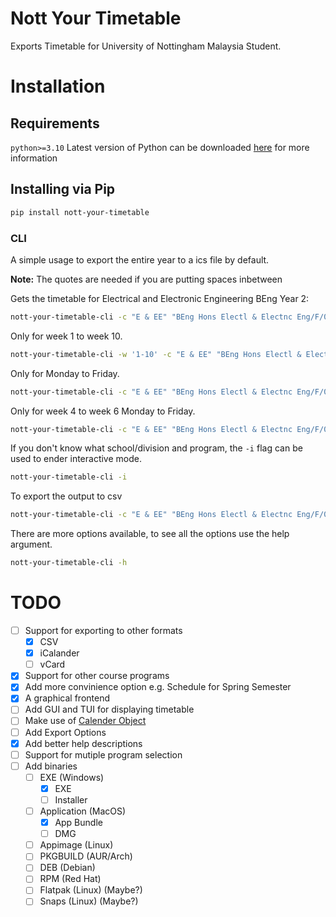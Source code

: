 # Nott Your Timetable
Exports Timetable for University of Nottingham Malaysia Student.

# Installation
## Requirements
`python>=3.10` Latest version of Python can be downloaded [here](https://www.python.org/downloads/) for more information

## Installing via Pip
``` sh
pip install nott-your-timetable
```

### CLI
A simple usage to export the entire year to a ics file by default.

**Note:** The quotes are needed if you are putting spaces inbetween

Gets the timetable for Electrical and Electronic Engineering BEng Year 2:

```sh
nott-your-timetable-cli -c "E & EE" "BEng Hons Electl & Electnc Eng/F/02 - H603 Electrical and Electronic Engineering"
```

Only for week 1 to week 10.

```sh
nott-your-timetable-cli -w '1-10' -c "E & EE" "BEng Hons Electl & Electnc Eng/F/02 - H603 Electrical and Electronic Engineering"
```

Only for Monday to Friday.

```sh
nott-your-timetable-cli -c "E & EE" "BEng Hons Electl & Electnc Eng/F/02 - H603 Electrical and Electronic Engineering" -d 1-5
```

Only for week 4 to week 6 Monday to Friday.

```sh
nott-your-timetable-cli -c "E & EE" "BEng Hons Electl & Electnc Eng/F/02 - H603 Electrical and Electronic Engineering" -d '4, 5, 6' -w 1-5
```

If you don't know what school/division and program, the `-i` flag can be used to ender interactive mode.

```sh
nott-your-timetable-cli -i
```

To export the output to csv
```sh
nott-your-timetable-cli -c "E & EE" "BEng Hons Electl & Electnc Eng/F/02 - H603 Electrical and Electronic Engineering" -f csv
```

There are more options available, to see all the options use the help argument.

```sh
nott-your-timetable-cli -h
```


# TODO
  * [ ] Support for exporting to other formats
    * [x] CSV
    * [x] iCalander
    * [ ] vCard
  * [x] Support for other course programs
  * [x] Add more convinience option e.g. Schedule for Spring Semester
  * [x] A graphical frontend
  * [ ] Add GUI and TUI for displaying timetable
  * [ ] Make use of [Calender Object](https://docs.python.org/3/library/calendar.html)
  * [ ] Add Export Options
  * [x] Add better help descriptions
  * [ ] Support for mutiple program selection
  * [ ] Add binaries
    * [ ] EXE (Windows)
      * [x] EXE
      * [ ] Installer
    * [ ] Application (MacOS)
      * [x] App Bundle
      * [ ] DMG
    * [ ] Appimage (Linux)
    * [ ] PKGBUILD (AUR/Arch)
    * [ ] DEB (Debian)
    * [ ] RPM (Red Hat)
    * [ ] Flatpak (Linux) (Maybe?)
    * [ ] Snaps (Linux) (Maybe?)
